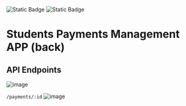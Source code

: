 ![Static Badge](https://img.shields.io/badge/Java-21-orange) ![Static Badge](https://img.shields.io/badge/maven-4.0.0-hotpink)  

# Students Payments Management APP (back)

## API Endpoints
![image](https://github.com/m-mourouh/student-pay-back/assets/60442896/38fe24a1-573b-4fc8-97e6-b70786c2107e)

`/payments/:id`
![image](https://github.com/m-mourouh/student-pay-back/assets/60442896/794d67da-44ef-4fb1-95dd-15271534d427)
